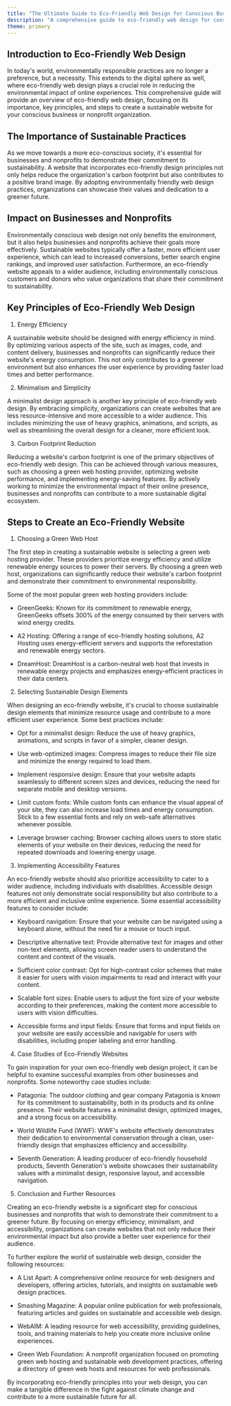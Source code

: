 ```yaml
---
title: "The Ultimate Guide to Eco-Friendly Web Design for Conscious Businesses and Nonprofits"
description: "A comprehensive guide to eco-friendly web design for conscious businesses and nonprofits."
theme: primary
---
```


## Introduction to Eco-Friendly Web Design

In today's world, environmentally responsible practices are no longer a preference, but a necessity. This extends to the digital sphere as well, where eco-friendly web design plays a crucial role in reducing the environmental impact of online experiences. This comprehensive guide will provide an overview of eco-friendly web design, focusing on its importance, key principles, and steps to create a sustainable website for your conscious business or nonprofit organization.

## The Importance of Sustainable Practices

As we move towards a more eco-conscious society, it's essential for businesses and nonprofits to demonstrate their commitment to sustainability. A website that incorporates eco-friendly design principles not only helps reduce the organization's carbon footprint but also contributes to a positive brand image. By adopting environmentally friendly web design practices, organizations can showcase their values and dedication to a greener future.

## Impact on Businesses and Nonprofits

Environmentally conscious web design not only benefits the environment, but it also helps businesses and nonprofits achieve their goals more effectively. Sustainable websites typically offer a faster, more efficient user experience, which can lead to increased conversions, better search engine rankings, and improved user satisfaction. Furthermore, an eco-friendly website appeals to a wider audience, including environmentally conscious customers and donors who value organizations that share their commitment to sustainability.

## Key Principles of Eco-Friendly Web Design

1. Energy Efficiency

A sustainable website should be designed with energy efficiency in mind. By optimizing various aspects of the site, such as images, code, and content delivery, businesses and nonprofits can significantly reduce their website's energy consumption. This not only contributes to a greener environment but also enhances the user experience by providing faster load times and better performance.

2. Minimalism and Simplicity

A minimalist design approach is another key principle of eco-friendly web design. By embracing simplicity, organizations can create websites that are less resource-intensive and more accessible to a wider audience. This includes minimizing the use of heavy graphics, animations, and scripts, as well as streamlining the overall design for a cleaner, more efficient look.

3. Carbon Footprint Reduction

Reducing a website's carbon footprint is one of the primary objectives of eco-friendly web design. This can be achieved through various measures, such as choosing a green web hosting provider, optimizing website performance, and implementing energy-saving features. By actively working to minimize the environmental impact of their online presence, businesses and nonprofits can contribute to a more sustainable digital ecosystem.

## Steps to Create an Eco-Friendly Website

1. Choosing a Green Web Host

The first step in creating a sustainable website is selecting a green web hosting provider. These providers prioritize energy efficiency and utilize renewable energy sources to power their servers. By choosing a green web host, organizations can significantly reduce their website's carbon footprint and demonstrate their commitment to environmental responsibility.

Some of the most popular green web hosting providers include:

- GreenGeeks: Known for its commitment to renewable energy, GreenGeeks offsets 300% of the energy consumed by their servers with wind energy credits.

- A2 Hosting: Offering a range of eco-friendly hosting solutions, A2 Hosting uses energy-efficient servers and supports the reforestation and renewable energy sectors.

- DreamHost: DreamHost is a carbon-neutral web host that invests in renewable energy projects and emphasizes energy-efficient practices in their data centers.

2. Selecting Sustainable Design Elements

When designing an eco-friendly website, it's crucial to choose sustainable design elements that minimize resource usage and contribute to a more efficient user experience. Some best practices include:

- Opt for a minimalist design: Reduce the use of heavy graphics, animations, and scripts in favor of a simpler, cleaner design.

- Use web-optimized images: Compress images to reduce their file size and minimize the energy required to load them.

- Implement responsive design: Ensure that your website adapts seamlessly to different screen sizes and devices, reducing the need for separate mobile and desktop versions.

- Limit custom fonts: While custom fonts can enhance the visual appeal of your site, they can also increase load times and energy consumption. Stick to a few essential fonts and rely on web-safe alternatives whenever possible.

- Leverage browser caching: Browser caching allows users to store static elements of your website on their devices, reducing the need for repeated downloads and lowering energy usage.

3. Implementing Accessibility Features

An eco-friendly website should also prioritize accessibility to cater to a wider audience, including individuals with disabilities. Accessible design features not only demonstrate social responsibility but also contribute to a more efficient and inclusive online experience. Some essential accessibility features to consider include:

- Keyboard navigation: Ensure that your website can be navigated using a keyboard alone, without the need for a mouse or touch input.

- Descriptive alternative text: Provide alternative text for images and other non-text elements, allowing screen reader users to understand the content and context of the visuals.

- Sufficient color contrast: Opt for high-contrast color schemes that make it easier for users with vision impairments to read and interact with your content.

- Scalable font sizes: Enable users to adjust the font size of your website according to their preferences, making the content more accessible to users with vision difficulties.

- Accessible forms and input fields: Ensure that forms and input fields on your website are easily accessible and navigable for users with disabilities, including proper labeling and error handling.

4. Case Studies of Eco-Friendly Websites

To gain inspiration for your own eco-friendly web design project, it can be helpful to examine successful examples from other businesses and nonprofits. Some noteworthy case studies include:

- Patagonia: The outdoor clothing and gear company Patagonia is known for its commitment to sustainability, both in its products and its online presence. Their website features a minimalist design, optimized images, and a strong focus on accessibility.

- World Wildlife Fund (WWF): WWF's website effectively demonstrates their dedication to environmental conservation through a clean, user-friendly design that emphasizes efficiency and accessibility.

- Seventh Generation: A leading producer of eco-friendly household products, Seventh Generation's website showcases their sustainability values with a minimalist design, responsive layout, and accessible navigation.

5. Conclusion and Further Resources

Creating an eco-friendly website is a significant step for conscious businesses and nonprofits that wish to demonstrate their commitment to a greener future. By focusing on energy efficiency, minimalism, and accessibility, organizations can create websites that not only reduce their environmental impact but also provide a better user experience for their audience.

To further explore the world of sustainable web design, consider the following resources:

- A List Apart: A comprehensive online resource for web designers and developers, offering articles, tutorials, and insights on sustainable web design practices.

- Smashing Magazine: A popular online publication for web professionals, featuring articles and guides on sustainable and accessible web design.

- WebAIM: A leading resource for web accessibility, providing guidelines, tools, and training materials to help you create more inclusive online experiences.

- Green Web Foundation: A nonprofit organization focused on promoting green web hosting and sustainable web development practices, offering a directory of green web hosts and resources for web professionals.

By incorporating eco-friendly principles into your web design, you can make a tangible difference in the fight against climate change and contribute to a more sustainable future for all.
